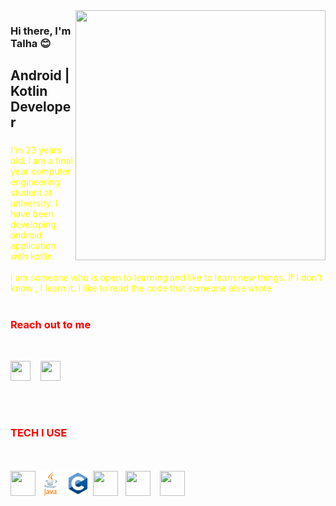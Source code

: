 <img src = "https://media3.giphy.com/media/DuWNPF952JNyE/giphy.gif?cid=ecf05e47gerpug7k7jrchpqowotlcig5dq4ochvuv5nqvcx9&rid=giphy.gif&ct=g" align="right" width="400" height="400">

### Hi there, I'm Talha :blush:

## Android | Kotlin Developer

### 
<font color="yellow" >I'm 23 years old. I am a final year computer engineering student at university. I have been developing android application with kotlin. <br> <br>
I am someone who is open to learning and like to learn new things. If I don't know , I learn it. I like to read the code that someone else wrote</font>
<br> <br>
### <font color="red" >Reach out to me </font>
<br>

[<img height="32" width="32" src="https://cdn-icons-png.flaticon.com/512/174/174857.png" align="left"/>][linkedin]&nbsp;&nbsp;&nbsp;
[<img height="32" width="32" src="https://upload.wikimedia.org/wikipedia/commons/thumb/4/4f/Twitter-logo.svg/292px-Twitter-logo.svg.png"/>][twitter]

<br>
<br>

### <font color="red" > TECH I USE </font>
<br>
<br>
<img src="https://iskulubu.com/wp-content/uploads/2021/06/kotlin.png" width="40" height="40">
<img src="https://raw.githubusercontent.com/github/explore/5b3600551e122a3277c2c5368af2ad5725ffa9a1/topics/java/java.png" width="40" height="40">
<img src="https://raw.githubusercontent.com/github/explore/f3e22f0dca2be955676bc70d6214b95b13354ee8/topics/c/c.png" width="40" height="40">
<img src="https://e7.pngegg.com/pngimages/46/626/png-clipart-c-logo-the-c-programming-language-computer-icons-computer-programming-source-code-programming-miscellaneous-template.png" width="40" height="40">&nbsp;&nbsp;
<img src="https://image.pngaaa.com/343/4169343-middle.png" width="40" height="40">&nbsp; &nbsp;
<img src="https://play-lh.googleusercontent.com/kaox1VteLsWAuNxPxhm8t4llaoyFhxzDjo9g4Hdf92bKdT_Sn6Yrdku6rApuc5ktirw" width="40" height="40">


[linkedin]: https://www.linkedin.com/in/mustafatalhasaglam/
[twitter]: https://twitter.com/Talhasaglam153




